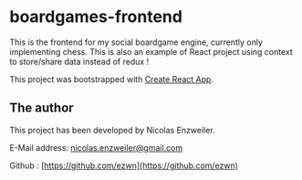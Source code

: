 # boardgames-frontend

This is the frontend for my social boardgame engine, currently only implementing chess. This is also an example of React project using context to store/share data instead of redux !

This project was bootstrapped with [Create React App](https://github.com/facebook/create-react-app).

## The author

This project has been developed by Nicolas Enzweiler.

E-Mail address: [nicolas.enzweiler@gmail.com](mailto:nicolas.enzweiler@gmail.com)

Github : [https://github.com/ezwn](https://github.com/ezwn)
